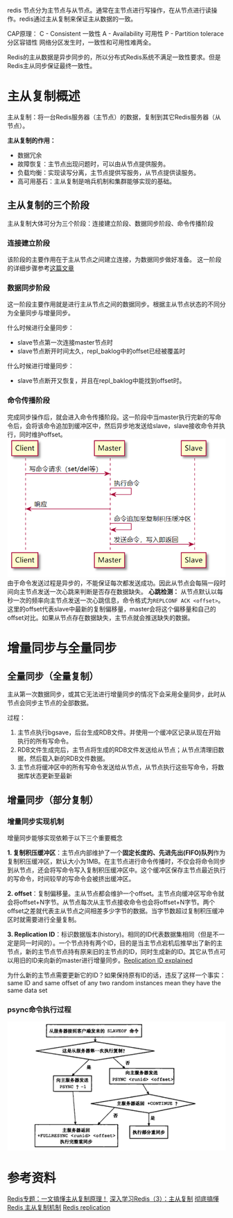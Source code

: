 redis 节点分为主节点与从节点。通常在主节点进行写操作，在从节点进行读操作。redis通过主从复制来保证主从数据的一致。

CAP原理：
C - Consistent  一致性
A - Availability  可用性
P - Partition tolerace  分区容错性
网络分区发生时，一致性和可用性难两全。

Redis的主从数据是异步同步的，所以分布式Redis系统不满足一致性要求。但是Redis主从同步保证最终一致性。

# 主从复制概述

主从复制：将一台Redis服务器（主节点）的数据，复制到其它Redis服务器（从节点）。

**主从复制的作用：**
* 数据冗余
* 故障恢复：主节点出现问题时，可以由从节点提供服务。
* 负载均衡：实现读写分离，主节点提供写服务，从节点提供读服务。
* 高可用基石：主从复制是哨兵机制和集群能够实现的基础。

## 主从复制的三个阶段

主从复制大体可分为三个阶段：连接建立阶段、数据同步阶段、命令传播阶段

### 连接建立阶段

该阶段的主要作用在于主从节点之间建立连接，为数据同步做好准备。
这一阶段的详细步骤参考[这篇文章](https://www.cnblogs.com/kismetv/p/9236731.html#t31)

### 数据同步阶段

这一阶段主要作用就是进行主从节点之间的数据同步。根据主从节点状态的不同分为全量同步与增量同步。

什么时候进行全量同步：
* slave节点第一次连接master节点时
* slave节点断开时间太久，repl_baklog中的offset已经被覆盖时

什么时候进行增量同步：
* slave节点断开又恢复，并且在repl_baklog中能找到offset时。

### 命令传播阶段

完成同步操作后，就会进入命令传播阶段。这一阶段中当master执行完新的写命令后，会将该命令追加到缓冲区中，然后异步地发送给slave，slave接收命令并执行，同时维护offset。
![picture 2](images/389a2016984537eb371aaa66c8597ff3d677a7646e34530c283af62f6fd17c12.png)  
由于命令发送过程是异步的，不能保证每次都发送成功。因此从节点会每隔一段时间向主节点发送一次心跳来判断是否存在数据缺失。
**心跳检测：** 从节点默认以每秒一次的频率向主节点发送一次心跳信息，命令格式为`REPLCONF ACK <offset>`。这里的offset代表slave中最新的复制偏移量，master会将这个偏移量和自己的offset对比。如果从节点存在数据缺失，主节点就会推送缺失的数据。


# 增量同步与全量同步

## 全量同步（全量复制）

主从第一次数据同步，或其它无法进行增量同步的情况下会采用全量同步，此时从节点会同步主节点的全部数据。

过程：
1. 主节点执行bgsave，后台生成RDB文件。并使用一个缓冲区记录从现在开始执行的所有写命令。
2. RDB文件生成完后，主节点将生成的RDB文件发送给从节点；从节点清理旧数据，然后载入新的RDB文件数据。
3. 主节点将缓冲区中的所有写命令发送给从节点，从节点执行这些写命令，将数据库状态更新至最新

## 增量同步（部分复制）

### 增量同步实现机制

增量同步能够实现依赖于以下三个重要概念

**1. 复制积压缓冲区**：主节点内部维护了一个**固定长度的、先进先出(FIFO)队列**作为复制积压缓冲区，默认大小为1MB。在主节点进行命令传播时，不仅会将命令同步到从节点，还会将写命令写入复制积压缓冲区中。这个缓冲区保存主节点最近执行的写命令，时间较早的写命令会被挤出缓冲区。

**2. offset**：复制偏移量。主从节点都会维护一个offset。主节点向缓冲区写命令就会将offset+N字节。从节点每次从主节点接收命令也会将offset+N字节。两个offset之差就代表主从节点之间相差多少字节的数据。当字节数超过复制积压缓冲区时就需要进行全量复制。

**3. Replication ID**：标识数据版本(history)。相同的ID代表数据集相同（但是不一定是同一时间的）。一个节点持有两个ID，目的是当主节点宕机后推举出了新的主节点，新的主节点节点持有原来旧的主节点的ID，同时生成新的ID。其它从节点可以用旧的ID来向新的master进行增量同步。[Replication ID explained](https://redis.io/docs/management/replication/#replication-id-explained)

为什么新的主节点需要更新它的ID？如果保持原有ID的话，违反了这样一个事实：same ID and same offset of any two random instances mean they have the same data set

### psync命令执行过程
![picture 3](images/f2bf591462785d7528bd00bbfeccaf69627f381ae2b70331360090f0354796c7.png)  


# 参考资料
[Redis专题：一文搞懂主从复制原理！](https://segmentfault.com/a/1190000039242024#item-3-7)
[深入学习Redis（3）：主从复制](https://www.cnblogs.com/kismetv/p/9236731.html#t33)
[彻底搞懂 Redis 主从复制机制](https://zhuanlan.zhihu.com/p/151740247)
[Redis replication](https://redis.io/docs/management/replication/#important-facts-about-redis-replication)